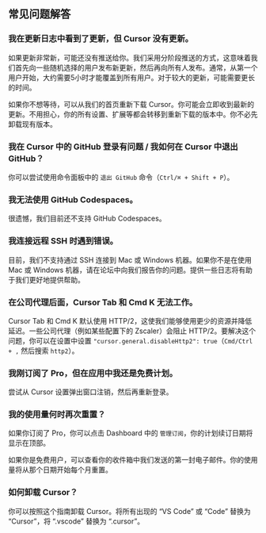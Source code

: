 ## 常见问题解答

### 我在更新日志中看到了更新，但 Cursor 没有更新。

如果更新非常新，可能还没有推送给你。我们采用分阶段推送的方式，这意味着我们首先向一些随机选择的用户发布新更新，然后再向所有人发布。通常，从第一个用户开始，大约需要5小时才能覆盖到所有用户。对于较大的更新，可能需要更长的时间。

如果你不想等待，可以从我们的首页重新下载 Cursor。你可能会立即收到最新的更新。不用担心，你的所有设置、扩展等都会转移到重新下载的版本中。你不必先卸载现有版本。

### 我在 Cursor 中的 GitHub 登录有问题 / 我如何在 Cursor 中退出 GitHub？

你可以尝试使用命令面板中的 `退出 GitHub` 命令（`Ctrl/⌘ + Shift + P`）。

### 我无法使用 GitHub Codespaces。

很遗憾，我们目前还不支持 GitHub Codespaces。

### 我连接远程 SSH 时遇到错误。

目前，我们不支持通过 SSH 连接到 Mac 或 Windows 机器。如果你不是在使用 Mac 或 Windows 机器，请在论坛中向我们报告你的问题。提供一些日志将有助于我们更好地提供帮助。

### 在公司代理后面，Cursor Tab 和 Cmd K 无法工作。

Cursor Tab 和 Cmd K 默认使用 HTTP/2，这使我们能够使用更少的资源并降低延迟。一些公司代理（例如某些配置下的 Zscaler）会阻止 HTTP/2。要解决这个问题，你可以在设置中设置 `"cursor.general.disableHttp2": true`（`Cmd/Ctrl + ,` 然后搜索 `http2`）。

### 我刚订阅了 Pro，但在应用中我还是免费计划。

尝试从 Cursor 设置弹出窗口注销，然后再重新登录。

### 我的使用量何时再次重置？

如果你订阅了 Pro，你可以点击 Dashboard 中的 `管理订阅`，你的计划续订日期将显示在顶部。

如果你是免费用户，可以查看你的收件箱中我们发送的第一封电子邮件。你的使用量将从那个日期开始每个月重置。

### 如何卸载 Cursor？

你可以按照这个指南卸载 Cursor。将所有出现的 “VS Code” 或 “Code” 替换为 “Cursor”，将 “.vscode” 替换为 “.cursor”。
